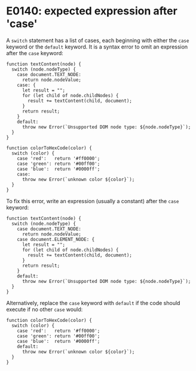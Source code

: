 # E0140: expected expression after 'case'

A `switch` statement has a list of cases, each beginning with either the `case`
keyword or the `default` keyword. It is a syntax error to omit an expression
after the `case` keyword:

    function textContent(node) {
      switch (node.nodeType) {
        case document.TEXT_NODE:
          return node.nodeValue;
        case: {
          let result = "";
          for (let child of node.childNodes) {
            result += textContent(child, document);
          }
          return result;
        }
        default:
          throw new Error(`Unsupported DOM node type: ${node.nodeType}`);
      }
    }

    function colorToHexCode(color) {
      switch (color) {
        case 'red':   return '#ff0000';
        case 'green': return '#00ff00';
        case 'blue':  return '#0000ff';
        case:
          throw new Error(`unknown color ${color}`);
      }
    }

To fix this error, write an expression (usually a constant) after the `case`
keyword:

    function textContent(node) {
      switch (node.nodeType) {
        case document.TEXT_NODE:
          return node.nodeValue;
        case document.ELEMENT_NODE: {
          let result = "";
          for (let child of node.childNodes) {
            result += textContent(child, document);
          }
          return result;
        }
        default:
          throw new Error(`Unsupported DOM node type: ${node.nodeType}`);
      }
    }

Alternatively, replace the `case` keyword with `default` if the code should
execute if no other `case` would:

    function colorToHexCode(color) {
      switch (color) {
        case 'red':   return '#ff0000';
        case 'green': return '#00ff00';
        case 'blue':  return '#0000ff';
        default:
          throw new Error(`unknown color ${color}`);
      }
    }
